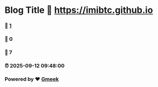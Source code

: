 # Blog Title :link: https://imibtc.github.io 
### :page_facing_up: [1](https://imibtc.github.io/tag.html) 
### :speech_balloon: 0 
### :hibiscus: 7 
### :alarm_clock: 2025-09-12 09:48:00 
### Powered by :heart: [Gmeek](https://github.com/Meekdai/Gmeek)
